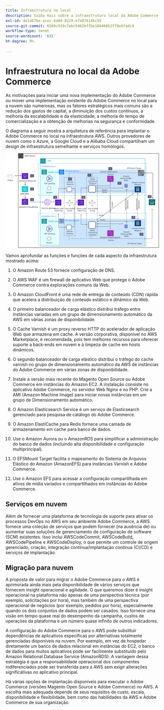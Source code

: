 ```yaml
---
title: Infraestrutura no local
description: Saiba mais sobre a infraestrutura local da Adobe Commerce e serviços em nuvem de terceiros.
exl-id: de1467be-acec-4a0d-8229-e7e87614bc55
source-git-commit: 6509c939c7abc5462bffbe104466b2ff9e6fadc9
workflow-type: tm+mt
source-wordcount: '631'
ht-degree: 0%

---
```


# Infraestrutura no local da Adobe Commerce

As motivações para iniciar uma nova implementação do Adobe Commerce ou mover uma implementação existente do Adobe Commerce no local para a nuvem são numerosas, mas os fatores estratégicos mais comuns são a redução dos gastos de capital, a diminuição dos custos contínuos, a melhoria da escalabilidade e da elasticidade, a melhoria do tempo de comercialização e a obtenção de melhorias na segurança e conformidade.

O diagrama a seguir mostra a arquitetura de referência para implantar o Adobe Commerce no local na infraestrutura AWS. Outros provedores de nuvem como o Azure, a Google Cloud e a Alibaba Cloud compartilham um design de infraestrutura semelhante e serviços homólogos.

![Diagrama que mostra a infraestrutura do Adobe Commerce hospedada automaticamente em serviços em nuvem de terceiros](../../assets/playbooks/on-premises-infrastructure.svg)

Vamos aprofundar as funções e funções de cada aspecto da infraestrutura mostrado acima:

1. O Amazon Route 53 fornece configuração de DNS.

1. O AWS WAF é um firewall de aplicativo Web que protege o Adobe Commerce contra explorações comuns da Web.

1. O Amazon CloudFront é uma rede de entrega de conteúdo (CDN) rápida que acelera a distribuição de conteúdo estático e dinâmico da Web.

1. O primeiro balanceador de carga elástico distribui tráfego entre instâncias variadas em um grupo de dimensionamento automático da AWS em várias zonas de disponibilidade.

1. O Cache Varnish é um proxy reverso HTTP do acelerador de aplicação Web que armazena em cache. A versão corporativa, disponível no AWS Marketplace, é recomendada, pois tem melhores recursos para oferecer suporte a back-ends em nuvem e à limpeza de cache em hosts dinâmicos.

1. O segundo balanceador de carga elástico distribui o tráfego do cache varnish no grupo de dimensionamento automático da AWS de instâncias do Adobe Commerce em várias zonas de disponibilidade.

1. Instale a versão mais recente do Magento Open Source ou Adobe Commerce em instâncias do Amazon EC2. A instalação consiste no aplicativo Adobe Commerce, no servidor Web Nginx e no PHP. Crie a AMI (Amazon Machine Image) para iniciar novas instâncias em um grupo de Dimensionamento automático.

1. O Amazon Elasticsearch Service é um serviço de Elasticsearch gerenciado para pesquisa de catálogo do Adobe Commerce.

1. O Amazon ElastiCache para Redis fornece uma camada de armazenamento em cache para banco de dados.

1. Use o Amazon Aurora ou o AmazonRDS para simplificar a administração do banco de dados (incluindo alta disponibilidade e configuração multiprincipal).

1. O EFSMount Target facilita o mapeamento do Sistema de Arquivos Elástico do Amazon (AmazonEFS) para instâncias Varnish e Adobe Commerce.

1. Use o Amazon EFS para acessar a configuração compartilhada em ativos de mídia variados e compartilhados em instâncias do Adobe Commerce.

## Serviços em nuvem

Além de fornecer uma plataforma de tecnologia de suporte para ativar os processos DevOps no AWS em seu ambiente Adobe Commerce, a AWS fornece uma coleção de serviços que podem fornecer (na ausência de) ou aumentar suas soluções de gerenciamento de configuração de software (SCM) existentes. Isso inclui AWSCodeCommit, AWSCodeBuild, AWSCodePipeline e AWSCodeDeploy, o que permite um controle de origem gerenciado, criação, integração contínua/implantação contínua (CI/CD) e serviços de implantação.

## Migração para nuvem

A proposta de valor para migrar o Adobe Commerce para o AWS é aprimorada ainda mais pela disponibilidade de vários serviços que fornecem insight operacional e agilidade. O que queremos dizer é insight operacional na plataforma não apenas de uma perspectiva técnica (por exemplo, solicitações por hora), mas também de uma perspectiva operacional de negócios (por exemplo, pedidos por hora), especialmente quando os dois conjuntos de dados podem ser casados. Isso fornece uma visão em tempo quase real do desempenho da campanha, custos de operações da plataforma e um número quase infinito de outros indicadores.

A configuração do Adobe Commerce para o AWS pode substituir dependências de aplicativos específicas por alternativas totalmente gerenciadas disponíveis na nuvem. Por exemplo, em vez de hospedar diretamente um banco de dados relacional em instâncias do EC2, o banco de dados para muitos aplicativos pode ser facilmente substituído pelo Amazon Relational Database Service (AmazonRDS). A vantagem dessa estratégia é que a responsabilidade operacional dos componentes indiferenciados pode ser transferida para a AWS sem exigir alterações significativas no aplicativo principal.

Há várias opções de implantação disponíveis para executar o Adobe Commerce (versões Magento Open Source e Adobe Commerce) no AWS. A escolha mais adequada depende de seus requisitos de custo, escala, disponibilidade e flexibilidade, bem como das habilidades da AWS e Adobe Commerce de sua organização.
